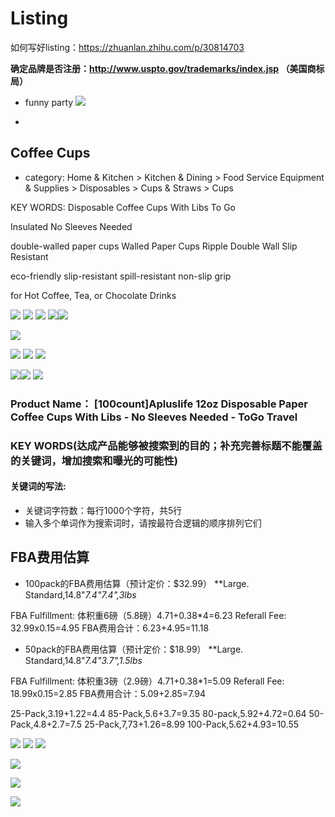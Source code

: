# Listing
如何写好listing：https://zhuanlan.zhihu.com/p/30814703

**确定品牌是否注册：http://www.uspto.gov/trademarks/index.jsp （美国商标局）**

- funny party
![](media/15391782587961.jpg)

- 

## Coffee Cups
- category: Home & Kitchen > Kitchen & Dining > Food Service Equipment & Supplies > Disposables > Cups & Straws > Cups 

KEY WORDS:
Disposable
Coffee Cups With Libs
To Go 

Insulated
No Sleeves Needed

double-walled paper cups
Walled Paper Cups
Ripple Double Wall 
Slip Resistant

eco-friendly
slip-resistant
spill-resistant
non-slip grip

for Hot Coffee, Tea, or Chocolate Drinks

![](media/15392474824592.jpg)
![](media/15392484780703.jpg)
![](media/15392484159250.jpg)
![](media/15392482504920.jpg)![](media/15392487397257.jpg)

![](media/15392475502645.jpg)


![](media/15392503375429.jpg)
![](media/15392502547539.jpg)
![](media/15392510507602.jpg)

![](media/15392480401935.jpg)![](media/15392486574411.jpg)
![](media/15392486871120.jpg)



### Product Name： [100count]Apluslife 12oz Disposable Paper Coffee Cups With Libs - No Sleeves Needed - ToGo Travel 

### KEY WORDS(达成产品能够被搜索到的目的；补充完善标题不能覆盖的关键词，增加搜索和曝光的可能性)

#### 关键词的写法:
- 关键词字符数：每行1000个字符，共5行
- 输入多个单词作为搜索词时，请按最符合逻辑的顺序排列它们



## FBA费用估算
- 100pack的FBA费用估算（预计定价：$32.99）
**Large. Standard,14.8"*7.4"*7.4",3lbs**

FBA Fulfillment: 体积重6磅（5.8磅）4.71+0.38*4=6.23
Referall Fee: 32.99x0.15=4.95
FBA费用合计：6.23+4.95=11.18

- 50pack的FBA费用估算（预计定价：$18.99）
**Large. Standard,14.8"*7.4"*3.7",1.5lbs**

FBA Fulfillment: 体积重3磅（2.9磅）4.71+0.38*1=5.09
Referall Fee: 18.99x0.15=2.85
FBA费用合计：5.09+2.85=7.94


25-Pack,3.19+1.22=4.4
85-Pack,5.6+3.7=9.35
80-pack,5.92+4.72=0.64
50-Pack,4.8+2.7=7.5
25-Pack,7,73+1.26=8.99
100-Pack,5.62+4.93=10.55


![](media/15392556344014.jpg)
![](media/15392556944608.jpg)
![](media/15392557544051.jpg)


![](media/15392551792799.jpg)

![](media/15392552689677.jpg)

![](media/15392553833428.jpg)

